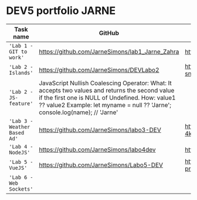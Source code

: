 # DEV5 portfolio JARNE

| Task name                    | GitHub     | CodeSandBox   |
| ---------------------------- | ---------- | ------------  |
| `'Lab 1 - GIT to work'`      | https://github.com/JarneSimons/lab1_Jarne_Zahra | https://7xp5r7.csb.app/ |
| `'Lab 2 - Islands'`          | https://github.com/JarneSimons/DEVLabo2           | https://codesandbox.io/s/compassionate-snow-4qdxxm?file=/index.html              |
| `'Lab 2 - JS-feature'`       | JavaScript Nullish Coalescing Operator: What: It accepts two values and returns the second value if the first one is NULL of Undefined. How: value1 ?? value2 Example: let myname = null ?? 'Jarne'; console.log(name); // 'Jarne'           |
| `'Lab 3 - Weather Based Ad'` | https://github.com/JarneSimons/labo3-DEV           | https://codesandbox.io/s/labo3-dev-4klxn8?file=/index.html               |
| `'Lab 4 - NodeJS'`           | https://github.com/JarneSimons/labo4dev           | https://d88lcx.csb.app/              |
| `'Lab 5 - VueJS'`            | https://github.com/JarneSimons/Labo5-DEV           | https://labo5-dev-jarne-simons-projects.vercel.app/               |
| `'Lab 6 - Web Sockets'`      |            |               |